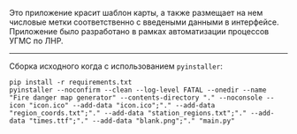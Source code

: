 Это приложение красит шаблон карты, а также размещает на нем числовые метки соответственно с введеными данными в интерфейсе.
Приложение было разработано в рамках автоматизации процессов УГМС по ЛНР.

---
Сборка исходного когда с использованием `pyinstaller`:
```
pip install -r requirements.txt
pyinstaller --noconfirm --clean --log-level FATAL --onedir --name "Fire danger map generator" --contents-directory "." --noconsole --icon "icon.ico" --add-data "icon.ico";"." --add-data "region_coords.txt";"." --add-data "station_regions.txt";"." --add-data "times.ttf";"." --add-data "blank.png";"." "main.py"
```
